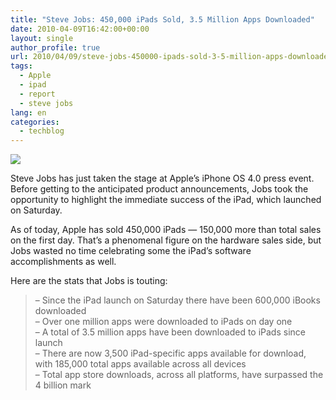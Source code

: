 ```yaml
---
title: "Steve Jobs: 450,000 iPads Sold, 3.5 Million Apps Downloaded"
date: 2010-04-09T16:42:00+00:00
layout: single
author_profile: true
url: 2010/04/09/steve-jobs-450000-ipads-sold-3-5-million-apps-downloaded/
tags:
  - Apple
  - ipad
  - report
  - steve jobs
lang: en
categories: 
  - techblog
---
```

[![](http://3.bp.blogspot.com/_vaUVXcmC3OI/S79RjTAq9zI/AAAAAAAAB2Y/EX4pBiBod1s/s200/jobs-iphone-4.jpg)](http://3.bp.blogspot.com/_vaUVXcmC3OI/S79RjTAq9zI/AAAAAAAAB2Y/EX4pBiBod1s/s1600/jobs-iphone-4.jpg)

Steve Jobs has just taken the stage at Apple’s iPhone OS 4.0 press event. Before getting to the anticipated product announcements, Jobs took the opportunity to highlight the immediate success of the iPad, which launched on Saturday.

As of today, Apple has sold 450,000 iPads — 150,000 more than total sales on the first day. That’s a phenomenal figure on the hardware sales side, but Jobs wasted no time celebrating some the iPad’s software accomplishments as well.

Here are the stats that Jobs is touting:

> – Since the iPad launch on Saturday there have been 600,000 iBooks downloaded  
> – Over one million apps were downloaded to iPads on day one  
> – A total of 3.5 million apps have been downloaded to iPads since launch  
> – There are now 3,500 iPad-specific apps available for download, with 185,000 total apps available across all devices  
> – Total app store downloads, across all platforms, have surpassed the 4 billion mark